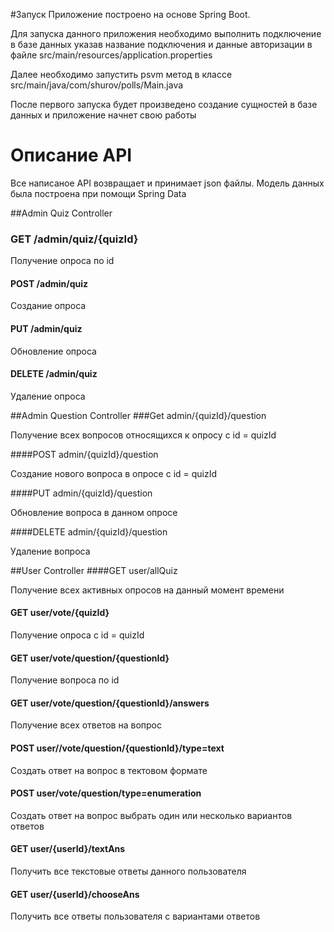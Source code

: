 #Запуск
Приложение построено на основе Spring Boot.

Для запуска данного приложения необходимо выполнить подключение в базе данных указав название подключения и данные 
авторизации в файле src/main/resources/application.properties

Далее необходимо запустить psvm метод в классе src/main/java/com/shurov/polls/Main.java

После первого запуска будет произведено создание сущностей в базе данных и приложение начнет свою работы

# Описание API

Все написаное API возвращает и принимает json файлы.
Модель данных была построена при помощи Spring Data

##Admin Quiz Controller
### GET /admin/quiz/{quizId}

Получение опроса по id


#### POST /admin/quiz

Создание опроса

#### PUT /admin/quiz

Обновление опроса

#### DELETE /admin/quiz

Удаление опроса

##Admin Question Controller
###Get admin/{quizId}/question

Получение всех вопросов относящихся к опросу с id = quizId

####POST admin/{quizId}/question

Создание нового вопроса в опросе с id = quizId

####PUT admin/{quizId}/question

Обновление вопроса в данном опросе

####DELETE admin/{quizId}/question

Удаление вопроса


##User Controller
####GET user/allQuiz

Получение всех активных опросов на данный момент времени

#### GET user/vote/{quizId}

Получение опроса с id = quizId

#### GET user/vote/question/{questionId}

Получение вопроса по id

#### GET user/vote/question/{questionId}/answers

Получение всех ответов на вопрос

#### POST user//vote/question/{questionId}/type=text

Создать ответ на вопрос в тектовом формате

#### POST user/vote/question/type=enumeration

Создать ответ на вопрос выбрать один или несколько вариантов ответов

#### GET user/{userId}/textAns

Получить все текстовые ответы данного пользователя

#### GET user/{userId}/chooseAns

Получить все ответы пользователя с вариантами ответов
